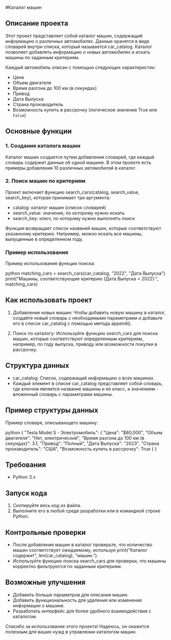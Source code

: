 #Каталог машин

## Описание проекта

Этот проект представляет собой каталог машин, содержащий информацию о различных автомобилях. Данные хранятся в виде словарей внутри списка, который называется car_catalog. Каталог позволяет добавлять информацию о новых автомобилях и искать машины по заданным критериям.

Каждый автомобиль описан с помощью следующих характеристик:

- Цена
- Объем двигателя
- Время разгона до 100 км (в секундах)
- Привод
- Дата Выпуска
- Страна производитель
- Возможность купить в рассрочку (логическое значение True или `False`)

## Основные функции

### 1. Создание каталога машин

Каталог машин создается путем добавления словарей, где каждый словарь содержит данные об одной машине. В этом проекте есть примеры добавления 10 различных автомобилей в каталог.

### 2. Поиск машин по критериям

Проект включает функцию search_cars(catalog, search_value, search_key), которая принимает три аргумента:

- catalog: каталог машин (список словарей)
- search\_value: значение, по которому нужно искать
- search\_key: ключ, по которому нужно выполнять поиск

Функция возвращает список названий машин, которые соответствуют указанному критерию. Например, можно искать все машины, выпущенные в определенном году.

### Пример использования

Пример использования функции поиска:

python
matching_cars = search_cars(car_catalog, "2022", "Дата Выпуска")
print("Машины, соответствующие критерию (Дата Выпуска = 2022):", matching_cars)


## Как использовать проект

1. Добавление новых машин: Чтобы добавить новую машину в каталог, создайте новый словарь с необходимыми параметрами и добавьте его в список car_catalog с помощью метода append().

2. Поиск по каталогу: Используйте функцию search_cars для поиска машин, которые соответствуют определенным критериям, например, по году выпуска, приводу или возможности покупки в рассрочку.

## Структура данных

- car_catalog: Список, содержащий информацию о всех машинах.
- Каждый элемент в списке car_catalog представляет собой словарь, где ключом является название машины и ее класс, а значением - вложенный словарь с параметрами машины.

## Пример структуры данных

Пример словаря, описывающего машину:

python
{
    "Tesla Model S - Электромобиль": {
        "Цена": "$80,000",
        "Объем двигателя": "Нет, электрический",
        "Время разгона до 100 км (в секундах)": 3.1,
        "Привод": "Полный",
        "Дата Выпуска": "2023",
        "Страна производитель": "США",
        "Возможность купить в рассрочку": True
    }
}


## Требования

- Python 3.x

## Запуск кода

1. Скопируйте весь код из файла.
2. Выполните его в любой среде разработки или в командной строке Python.

## Контрольные проверки

- После добавления машин в каталог проверьте, что количество машин соответствует ожидаемому, используя print("Каталог содержит", len(car_catalog), "машин.").
- Используйте функцию поиска search_cars для проверки, что машины корректно фильтруются по заданным критериям.

## Возможные улучшения

- Добавить больше параметров для описания машин.
- Добавить функциональность для удаления или изменения информации о машине.
- Разработать интерфейс для более удобного взаимодействия с каталогом.

Спасибо за использование этого проекта! Надеюсь, он окажется полезным для ваших нужд в управлении каталогом машин.
